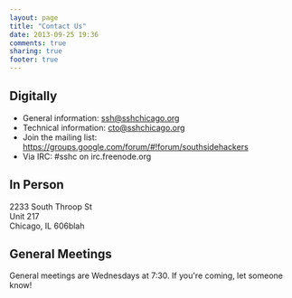 ```yaml
---
layout: page
title: "Contact Us"
date: 2013-09-25 19:36
comments: true
sharing: true
footer: true
---
```


Digitally
---------

- General information: ssh@sshchicago.org
- Technical information: cto@sshchicago.org
- Join the mailing list: https://groups.google.com/forum/#!forum/southsidehackers
- Via IRC: #sshc on irc.freenode.org

In Person
-------
2233 South Throop St  
Unit 217  
Chicago, IL 606blah  

General Meetings
----------------

General meetings are Wednesdays at 7:30. If you're coming, let someone know!
